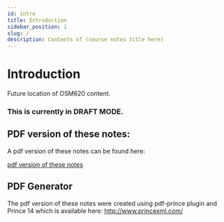 ```yaml
---
id: intro
title: Introduction
sidebar_position: 1
slug: /
description: Contents of (course notes title here)
---
```


# Introduction

Future location of OSM620 content.

### **This is currently in DRAFT MODE.**

## PDF version of these notes:

A pdf version of these notes can be found here:

[pdf version of these notes](https://seneca-ictoer.github.io/OSM620/pdf/OSM620.pdf)

## PDF Generator

The pdf version of these notes were created using pdf-prince plugin and Prince 14 which is available here: http://www.princexml.com/

